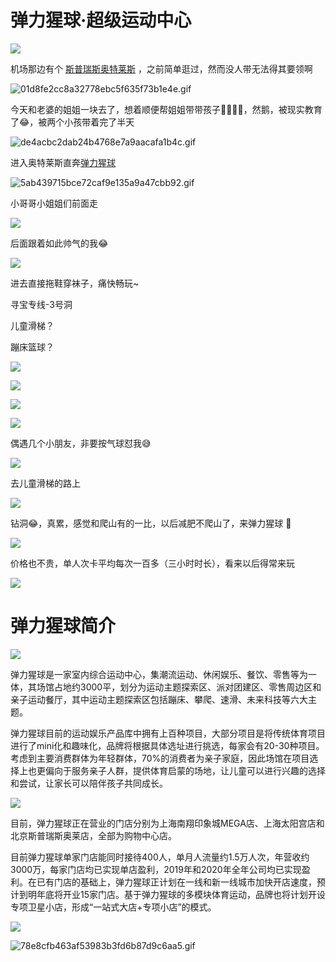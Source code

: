 # 弹力猩球·超级运动中心

![](https://0.z.wiki/images/20220212/2ed66c837cd841dca53c16e62c0ac2fc.png?x-oss-process=style/z.wiki)

机场那边有个 [斯普瑞斯奥特莱斯](https://www.gaode.com/place/B000A87IPS) ，之前简单逛过，然而没人带无法得其要领啊

![01d8fe2cc8a32778ebc5f635f73b1e4e.gif](https://1.z.wiki/images/20220212/03d5993fbf7d4d1496e5ba2d07d030f0.gif)

今天和老婆的姐姐一块去了，想着顺便帮姐姐带带孩子😶‍🌫️😶‍🌫️，然鹅，被现实教育了😂，被两个小孩带着完了半天

![de4acbc2dab24b4768e7a9aacafa1b4c.gif](https://2.z.wiki/images/20220212/4d13e0aea5114879bb35fc75d6bfb495.gif)

进入奥特莱斯直奔[弹力猩球](https://www.gaode.com/detail/B0H2O5EUV5?citycode=110000) 

![5ab439715bce72caf9e135a9a47cbb92.gif](https://3.z.wiki/images/20220212/7158467b890d4f2d9a7252844deadae0.gif)

小哥哥小姐姐们前面走

![](https://4.z.wiki/images/20220403/ea41e7254fa349cab72893d081908ab4.png?x-oss-process=style/z.wiki)

后面跟着如此帅气的我😂

![](https://0.z.wiki/images/20220403/e18d0f88923f41a084240a8502700e24.png?x-oss-process=style/z.wiki)


进去直接拖鞋穿袜子，痛快畅玩~


寻宝专线-3号洞
<VideoPlayer src="https://z.wiki/videos/%E7%88%AC%E5%87%BA%E5%B1%B1%E6%B4%9E.mp4" />

儿童滑梯？
<VideoPlayer src="https://z.wiki/videos/%E5%84%BF%E7%AB%A5%E6%BB%91%E6%A2%AF.mp4" />

蹦床篮球？
<VideoPlayer src="https://z.wiki/videos/%E7%AF%AE%E7%90%83.mp4" />

![](https://1.z.wiki/images/20220212/80b2b6e8a8f349eea84c48014b64f08e.png?x-oss-process=style/z.wiki)

![](https://2.z.wiki/images/20220212/e808f75f0c3d41af98bd251217728984.png?x-oss-process=style/z.wiki)

![](https://3.z.wiki/images/20220212/e1ee2b878939466ba92ea8e57c5c2c7c.png?x-oss-process=style/z.wiki)

![](https://4.z.wiki/images/20220212/a54a6f5a355248eba32fa3a6813e67d4.png?x-oss-process=style/z.wiki)

偶遇几个小朋友，非要按气球怼我😅

![](https://0.z.wiki/images/20220212/554691f2332649adb9c8b48cb25b22c7.png?x-oss-process=style/z.wiki)

去儿童滑梯的路上

![](https://1.z.wiki/images/20220212/4af73a2920f845e8913fb78699788ccd.png?x-oss-process=style/z.wiki)

钻洞😂，真累，感觉和爬山有的一比，以后减肥不爬山了，来弹力猩球 🌚

![](https://2.z.wiki/images/20220212/7f33e3b269a0414eafe2fa934f27e662.png?x-oss-process=style/z.wiki)

价格也不贵，单人次卡平均每次一百多（三小时时长），看来以后得常来玩

![](https://3.z.wiki/images/20220212/14b4fbf5a64c479eb012908b10849000.png?x-oss-process=style/z.wiki)


# 弹力猩球简介

![](https://4.z.wiki/images/20220212/ea9778210a7e4dde8c5cdd325a6a4dc2.png?x-oss-process=style/z.wiki)


弹力猩球是一家室内综合运动中心，集潮流运动、休闲娱乐、餐饮、零售等为一体，其场馆占地约3000平，划分为运动主题探索区、派对团建区、零售周边区和亲子运动餐厅，其中运动主题探索区包括蹦床、攀爬、速滑、未来科技等六大主题。

弹力猩球目前的运动娱乐产品库中拥有上百种项目，大部分项目是将传统体育项目进行了mini化和趣味化，品牌将根据具体选址进行挑选，每家会有20-30种项目。考虑到主要消费群体为年轻群体，70%的消费者为亲子家庭，因此场馆在项目选择上也更偏向于服务亲子人群，提供体育启蒙的场地，让儿童可以进行兴趣的选择和尝试，让家长可以陪伴孩子共同成长。

![](https://0.z.wiki/images/20220212/0d3286f1885147338e601e56810a71d4.png?x-oss-process=style/z.wiki)

目前，弹力猩球正在营业的门店分别为上海南翔印象城MEGA店、上海太阳宫店和北京斯普瑞斯奥莱店，全部为购物中心店。

目前弹力猩球单家门店能同时接待400人，单月人流量约1.5万人次，年营收约3000万，每家门店均已实现单店盈利，2019年和2020年全年公司均已实现盈利。在已有门店的基础上，弹力猩球正计划在一线和新一线城市加快开店速度，预计到明年底将开业15家门店。基于弹力猩球的多模块体育运动，品牌也将计划开设专项卫星小店，形成“一站式大店+专项小店”的模式。

![](https://1.z.wiki/images/20220212/2ff64d08f3fa49529487bc9257107156.png?x-oss-process=style/z.wiki)

![78e8cfb463af53983b3fd6b87d9c6aa5.gif](https://2.z.wiki/images/20220212/6c69eebcb02142528982f5757dc09938.gif)

